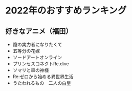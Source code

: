 # 2022年のおすすめランキング

## 好きなアニメ（福田）
- 陰の実力者になりたくて
- 五等分の花嫁
- ソードアートオンライン
- プリンセスコネクトRe.dive
- ソマリと森の神様
- Re:ゼロから始める異世界生活
- うたわれるもの　二人の白皇
